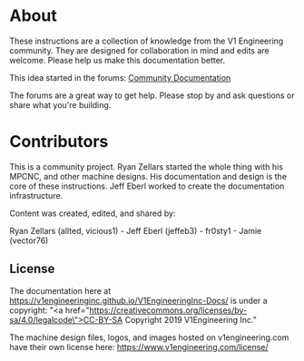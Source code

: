# About

These instructions are a collection of knowledge from the V1 Engineering community. They are
designed for collaboration in mind and edits are welcome. Please help us make this documentation
better.

This idea started in the forums: [Community Documentation](https://www.v1engineering.com/forum/topic/community-documentation/)

The forums are a great way to get help. Please stop by and ask questions or share what you're
building.

# Contributors

This is a community project. Ryan Zellars started the whole thing with his MPCNC, and other machine
designs. His documentation and design is the core of these instructions. Jeff Eberl worked to create
the documentation infrastructure.

Content was created, edited, and shared by:

Ryan Zellars (allted, vicious1) - Jeff Eberl (jeffeb3) - fr0sty1 - Jamie (vector76) 

## License

The documentation here at https://v1engineeringinc.github.io/V1EngineeringInc-Docs/ is under a 
copyright: "<a href=\"https://creativecommons.org/licenses/by-sa/4.0/legalcode\">CC-BY-SA</a> Copyright 2019 V1Engineering Inc."

The machine design files, logos, and images hosted on v1engineering.com have their own license
here: https://www.v1engineering.com/license/
